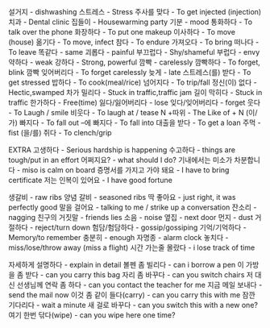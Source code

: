 설거지 - dishwashing
스트레스 - Stress
주사를 맞다 - To get injected (injection)
치과 - Dental clinic
집들이 - Housewarming party
기분 - mood
통화하다 - To talk over the phone
화장하다 - To put one makeup
이사하다 - To move (house)
옮기다 - To move, infect
참다 - To endure
가져오다 - To bring
떠나다 - To leave
똑같다 - same
괴롭다 - painful
부끄럽다 - Shy/shameful
부럽다  - envy
약하다 - weak
강하다 - Strong, powerful
깜빡 - carelessly
깜빡하다 - To forget, blink 
깜빡 잊어버리다 - To forget carelessly
늦게 - late
스트레스(를) 받다 - To get stressed
밥하다 - To cook(meal/rice)
넘어지다  - To trip/fall
정신(이) 없다 - Hectic,swamped
차가 밀리다 - Stuck in traffic,traffic jam
길이 막히다 - Stuck in traffic
한가하다 - Free(time)
잃다/잃어버리다 - lose
잊다/잊어버리다  - forget
웃다 - To Laugh / smile
비웃다 - To laugh at / tease
N +따위 - The Like of + N
(이/가) 빠지다 - To fall out 
–에 빠지다 - To fall into
대출을 받다 - To get a loan
주먹 - fist
(을/를) 쥐다 - To clench/grip

EXTRA
고생하다 - Serious hardship is happening
수고하다 - things are tough/put in an effort
어쩌지요? - what should I do?
기내에서는 미소가 차분합니다 - miso is calm on board
증명서를 가지고 가야 돼요 - I have to bring certificate 
저는 인복이 있어요 - I have good fortune

생갈비 - raw ribs
양념 갈비 - seasoned ribs
딱 좋아요 - just right, it was perfectly good
말을 걸어요 - talking to me / strike up a conversation
잔소리 - nagging
친구의 거짓말 - friends lies
소음 - noise
옆집 - next door
먼지 - dust
거절하다 - reject/turn down
험담/험담하다 - gossip/gossiping
기억/기억하다 - Memory/to remember
충분히 - enough
자명종 - alarm clock
놓치다 - miss/lose/throw away (miss a flight)
시간 가는줄 몰랐다 - i lose track of time

자세하게 설명하다 - explain in detail
볼펜 좀 빌리다 - can i borrow a pen
이 가방을 좀 받다 - can you carry this bag
자리 좀 바꾸다 - can you switch chairs
저 대신 선생님께 연락 좀 하다 - can you contact the teacher for me
지금 메일 보내다 - send the mail now
이것 좀 같이 들다(carry) - can you carry this with me
잠깐 기다리다 - wait a minute
새 걸로 바꾸다 - can you switch this with a new one?
여기 한번 닦다(wipe) - can you wipe here one time?